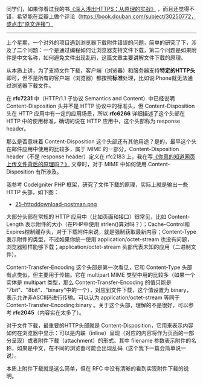 同学们，如果你看过我的书[《深入浅出HTTPS：从原理的实战》](https://mp.weixin.qq.com/s/9KpVnHc3yWfy1Qwal_HISA) ，而且还觉得不错，希望能在豆瓣上做个评论（https://book.douban.com/subject/30250772，或点击“原文连接”）

--- 

上个星期，一个对外的项目遇到浏览器下载附件错误的问题，简单的研究了下，涉及了二个问题：一个是通过编程如何让浏览器支持文件下载，第二个问题是如果附件是中文名称，如何避免文件出现乱码，这篇文章主要讲解文件下载的原理。

从本质上讲，为了支持文件下载，客户端（浏览器）和服务器支持**特定的HTTP头**即可，但不是所有的客户端（浏览器）都按照**标准**处理，比如说iPhone就无法通过浏览器下载文件。

在 **rfc7231** 中（HTTP/1.1 子协议 Semantics and Content）中已经说明 Content-Disposition 头并不是 HTTP 协议中的标准头，但 Content-Disposition 头在 HTTP 应用中有一定的应用场景，所以 **rfc6266** 详细描述了这个头部在 HTTP 中的使用标准，确切的说在 HTTP 应用中，这个头部称为 response header。

那么是否意味着 Content-Disposition 这个头部还有其他用途？是的，最早这个头在邮件应用中使用的比较多，属于 MIME 的一部分，Content-Disposition header（不是 response header）定义在 rfc2183 上，我在写[《你真的知道网页上传文件背后的原理吗？》](https://mp.weixin.qq.com/s/C3H6eNmfBmdX7urHS5dLwA) 文章时，对于 MIME 中如何使用 Content-Disposition 有所涉及。

我参考 CodeIgniter PHP 框架，研究了文件下载的原理，实际上就是输出一些 HTTP 头部，如下图：

- [25-httpddownload-postman.png](25-httpddownload-postman.png) 

大部分头部在常规的 HTTP 应用中（比如页面和接口）很常见，比如 Content-Length 表示附件的大小（在PHP中使用 strlen()算对吗？）；Cache-Control和Expires控制缓存头，对于下载附件来说，就是强制获取最新内容；Content-Type表示附件的类型，不过如果你统一使用 application/octet-stream 也没有问题，浏览器照样能够下载；application/octet-stream 头部代表未知的应用（二进制文件）。

Content-Transfer-Encoding 这个头部是第一次看见，它和 Content-Type 头部有点类似，但主要用于传输。它在 multipart MIME 类型中用的比较多（如果一个实体是 multipart 类型，那么 Content-Transfer-Encoding 的值只能是 "7bit"、"8bit"、"binary"中的一个），对应到文件下载，这个值设置为 binary，表示允许非ASCII码进行传输。可以认为 application/octet-stream 等同于 Content-Transfer-Encoding:binary 。关于这个头部，理解的不是很好，可以参考 **rfc2045**（内容实在太多了）。

对于文件下载，最重要的HTTP头部就是 Content-Disposition，它用来表示内容如何在浏览器中显示：可以是内联（inline）呈现（对应的内容将作为页面的一部分呈现）或者附件下载（attachment）的形式。其中 filename 参数表示附件的名称，如果是中文，在不同的浏览器可能会出现乱码（这个我下一篇会简单说一说）。

本质上附件下载就是这么简单，但在 RFC 中没有清晰的看到实现附件下载的说明。

 